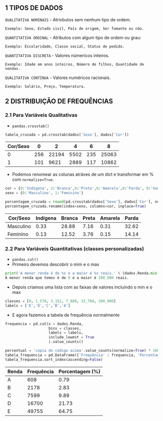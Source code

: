 ## 1 TIPOS DE DADOS

``QUALITATIVA NOMINAIS`` - Atrivbutos sem nenhum tipo de ordem.
```
Exemplo: Sexo, Estado civil, País de origem, Ser fumante ou não.
```

``QUANTITATIVA ORDINAL`` - Atributos com algum tipo de ordem ou grau:
```
Exemplo: Escolaridade, Classe social, Status de pedido.
```

``QUANTITATIVA DISCRETA`` - Valores númericos inteiros.
```
Exemplo: Idade em anos inteiros, Número de filhos, Quantidade de vendas.
```
  
``QUALITATIVA CONTÍNUA`` - Valores numéricos racionais.
```
Exemplo: Salário, Preço, Temperatura.
```  
## 2 DISTRIBUIÇÃO DE FREQUÊNCIAS

### 2.1 Para Variáveis Qualitativas

- ``pandas.crosstab()``
```python
tabela_cruzada = pd.crosstab(dados['Sexo'], dados['Cor'])
```
| Cor/Sexo | 0    | 2     | 4    | 6   | 8     |
|----------|------|-------|------|-----|-------|
| 0        | 256  | 22194 | 5502 | 235 | 25063 |
| 1        | 101  | 9621  | 2889 | 117 | 10862 |

- Podemos renomear as colunas atráves de um dict e transformar em % com ``normalize=True``.
```python
cor = {0:'Indígena', 2:'Branca',4:'Preta',6:'Amarela',8:'Parda', 9:'Sem declaração'}
sexo = {0:'Masculino', 1:'Feminino'}

porcentagem_cruzada = round(pd.crosstab(dados['Sexo'], dados['Cor'], normalize=True) * 100, 2)
porcentagem_cruzada.rename(index=sexo, columns=cor, inplace=True)
```
| Cor/Sexo | Indígena | Branca | Preta | Amarela | Parda |
|----------|------|-------|------|-----|-------|
| Masculino | 0.33  | 28.88 | 7.16 | 0.31 | 32.62 |
| Feminino | 0.13  | 12.52  | 3.76 | 0.15 | 14.14 |

### 2.2 Para Variáveis Quantitativas (classes personalizadas)

- ``pandas.cut()``
- Primeiro devemos descobrir o mim e o max
```python
print('A menor renda é de %s e a maior é %s reais.' % (dados.Renda.min(), dados.Renda.max()))
A menor renda que temos é de 0 e a maior é 200_000 reais.
```

- Depois criamos uma lista com as faixas de valores incluindo o min e o max
```python
classes = [0, 1_576, 3_152, 7_880, 15_760, 200_000] 
labels = ['E','D','C','B','A']
```

- E agora fazemos a tabela de frequência normalmente
```python
frequencia = pd.cut(x = dados.Renda, 
                    bins = classes, 
                    labels = labels, 
                    include_lowest = True
                    ).value_counts()

percentual = 'copia do código acima'.value_counts(normalize=True) * 100
tabela_frequencia = pd.DataFrame({'Frequência' : frequencia, 'Porcentagem (%)' : percentual})
tabela_frequencia.sort_index(ascending=False)
```
| Renda | Frequência | Porcentagem (%) |
|-------|------------|-----------------|
| A     | 608        | 0.79            |
| B     | 2178       | 2.83            |
| C     | 7599       | 9.89            |
| D     | 16700      | 21.73           |
| E     | 49755      | 64.75           |
